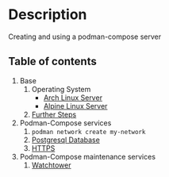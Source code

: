 # Description

Creating and using a podman-compose server

## Table of contents

1. Base
    1. Operating System
        - [Arch Linux Server](base/operating-system/linux/arch/README.md)
        - [Alpine Linux Server](base/operating-system/linux/alpine/README.md)
    1. [Further Steps](base/further-steps/README.md)
1. Podman-Compose services
    1. `podman network create my-network`
    1. [Postgresql Database](docker-container/services/db-postgresql/README.md)
    1. [HTTPS](docker-container/services/https/README.md)
1. Podman-Compose maintenance services
    1. [Watchtower](docker-container/maintenance/watchtower/README.md)

